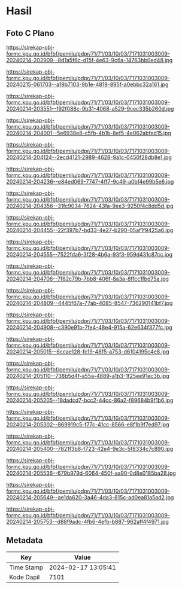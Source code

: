 # Hasil

## Foto C Plano

https://sirekap-obj-formc.kpu.go.id/bfbf/pemilu/pdpr/71/71/03/10/03/7171031003009-20240214-202909--8d1a5f6c-d15f-4e63-9c6a-14763bb0ed48.jpg

https://sirekap-obj-formc.kpu.go.id/bfbf/pemilu/pdpr/71/71/03/10/03/7171031003009-20240215-061703--a19b7103-9b1e-4819-895f-a0ebbc32a161.jpg

https://sirekap-obj-formc.kpu.go.id/bfbf/pemilu/pdpr/71/71/03/10/03/7171031003009-20240214-203551--f92f088c-9b31-4068-a529-9cec335b260d.jpg

https://sirekap-obj-formc.kpu.go.id/bfbf/pemilu/pdpr/71/71/03/10/03/7171031003009-20240214-204001--5e6938e8-c5fb-4b1b-8ef5-4e062abfed15.jpg

https://sirekap-obj-formc.kpu.go.id/bfbf/pemilu/pdpr/71/71/03/10/03/7171031003009-20240214-204124--2ecd4121-2989-4628-9a1c-0450f28db8e1.jpg

https://sirekap-obj-formc.kpu.go.id/bfbf/pemilu/pdpr/71/71/03/10/03/7171031003009-20240214-204236--e84ed069-7747-4ff7-9c49-a0bf4e99b5e6.jpg

https://sirekap-obj-formc.kpu.go.id/bfbf/pemilu/pdpr/71/71/03/10/03/7171031003009-20240214-204356--31fc9034-7624-43fa-9ee3-9250f4c8dd5d.jpg

https://sirekap-obj-formc.kpu.go.id/bfbf/pemilu/pdpr/71/71/03/10/03/7171031003009-20240214-204455--22f397b7-bd33-4e27-b290-05af1f9425a6.jpg

https://sirekap-obj-formc.kpu.go.id/bfbf/pemilu/pdpr/71/71/03/10/03/7171031003009-20240214-204555--7522fda6-3f28-4b6a-93f3-959d431c87cc.jpg

https://sirekap-obj-formc.kpu.go.id/bfbf/pemilu/pdpr/71/71/03/10/03/7171031003009-20240214-204706--7f82c79b-7bb8-406f-8a3a-8ffcc1fbd75a.jpg

https://sirekap-obj-formc.kpu.go.id/bfbf/pemilu/pdpr/71/71/03/10/03/7171031003009-20240214-204809--4445f67a-77ab-4085-8547-736290141bf7.jpg

https://sirekap-obj-formc.kpu.go.id/bfbf/pemilu/pdpr/71/71/03/10/03/7171031003009-20240214-204908--c390e91b-7fe4-48e4-915a-62e634f377fc.jpg

https://sirekap-obj-formc.kpu.go.id/bfbf/pemilu/pdpr/71/71/03/10/03/7171031003009-20240214-205015--6ccae128-fc19-48f5-a753-d6104195c4e8.jpg

https://sirekap-obj-formc.kpu.go.id/bfbf/pemilu/pdpr/71/71/03/10/03/7171031003009-20240214-205110--738b5d4f-a55a-4889-a1b3-1f25ee91ec3b.jpg

https://sirekap-obj-formc.kpu.go.id/bfbf/pemilu/pdpr/71/71/03/10/03/7171031003009-20240214-205205--18dadcd7-bcc2-44cc-86a2-f89684b9f1b6.jpg

https://sirekap-obj-formc.kpu.go.id/bfbf/pemilu/pdpr/71/71/03/10/03/7171031003009-20240214-205302--869919c5-f77c-41cc-8566-e8f1b9f7ed97.jpg

https://sirekap-obj-formc.kpu.go.id/bfbf/pemilu/pdpr/71/71/03/10/03/7171031003009-20240214-205400--7821f3b8-f723-42e4-9e3c-5f8334c7c890.jpg

https://sirekap-obj-formc.kpu.go.id/bfbf/pemilu/pdpr/71/71/03/10/03/7171031003009-20240214-205536--679b979d-6064-450f-aa90-0d8e0185ba28.jpg

https://sirekap-obj-formc.kpu.go.id/bfbf/pemilu/pdpr/71/71/03/10/03/7171031003009-20240214-205649--ae1da620-3a46-4da3-815c-ad0ea81a5ad2.jpg

https://sirekap-obj-formc.kpu.go.id/bfbf/pemilu/pdpr/71/71/03/10/03/7171031003009-20240214-205753--d88f9adc-4fb6-4efb-b887-962aff4f4971.jpg


## Metadata

| Key        | Value               |
| ---------- | ------------------- |
| Time Stamp | 2024-02-17 13:05:41 |
| Kode Dapil | 7101                |



